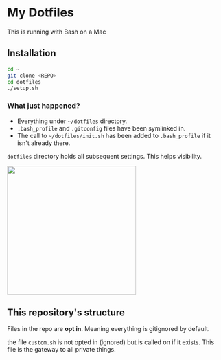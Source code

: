 # My Dotfiles

This is running with Bash on a Mac

## Installation
```sh
cd ~
git clone <REPO>
cd dotfiles
./setup.sh
```

### What just happened?
- Everything under `~/dotfiles` directory.
- `.bash_profile` and `.gitconfig` files have been symlinked in.
- The call to `~/dotfiles/init.sh` has been added to `.bash_profile` if it isn't already there.

`dotfiles` directory holds all subsequent settings. This helps visibility.

<img src="https://user-images.githubusercontent.com/516342/41821912-4f8ed2e8-77f0-11e8-9945-01be80e912bf.gif" width="300px">

## This repository's structure
Files in the repo are **opt in**. Meaning everything is gitignored by default.

the file `custom.sh` is not opted in (ignored) but is called on if it exists. This file is the gateway to all private things.
